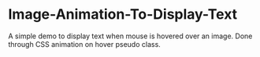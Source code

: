 # Image-Animation-To-Display-Text

A simple demo to display text when mouse is hovered over an image. Done through CSS animation on hover pseudo class. 
